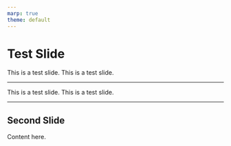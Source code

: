 ```yaml
---
marp: true
theme: default
---
```


# Test Slide

This is a test slide.
This is a test slide.

----
This is a test slide.
This is a test slide.

---

## Second Slide

Content here.
